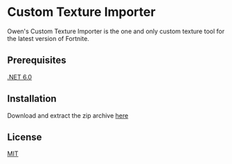 # Custom Texture Importer

Owen's Custom Texture Importer is the one and only custom texture tool for the latest version of Fortnite.

## Prerequisites

[.NET 6.0](https://dotnet.microsoft.com/en-us/download/dotnet/thank-you/runtime-aspnetcore-6.0.3-windows-x64-installer)

## Installation

Download and extract the zip archive [here](https://github.com/owen-developer/Custom-Texture-Importer/releases/download/1.1/win-x64.zip)

## License
[MIT](https://github.com/owen-developer/Custom-Texture-Importer/blob/master/LICENSE)
